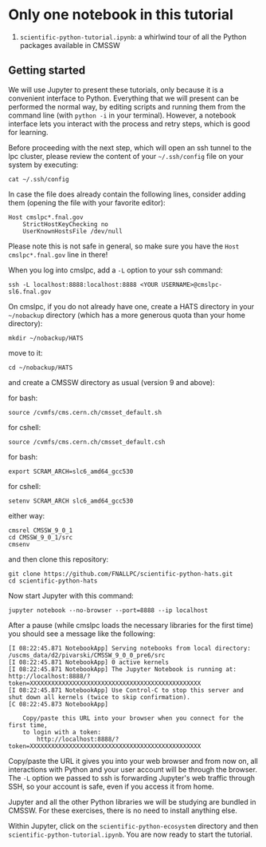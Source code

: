 # Only one notebook in this tutorial

 1. `scientific-python-tutorial.ipynb`: a whirlwind tour of all the Python packages available in CMSSW

## Getting started

We will use Jupyter to present these tutorials, only because it is a convenient interface to Python. Everything that we will present can be performed the normal way, by editing scripts and running them from the command line (with `python -i` in your terminal). However, a notebook interface lets you interact with the process and retry steps, which is good for learning.

Before proceeding with the next step, which will open an ssh tunnel to the lpc cluster, please review the content of your `~/.ssh/config` file on your system by executing:

    cat ~/.ssh/config

In case the file does already contain the following lines, consider adding them (opening the file with your favorite editor):

    Host cmslpc*.fnal.gov
        StrictHostKeyChecking no
        UserKnownHostsFile /dev/null

Please note this is not safe in general, so make sure you have the `Host cmslpc*.fnal.gov` line in there!

When you log into cmslpc, add a `-L` option to your ssh command:

    ssh -L localhost:8888:localhost:8888 <YOUR USERNAME>@cmslpc-sl6.fnal.gov

On cmslpc, if you do not already have one, create a HATS directory in your `~/nobackup` directory (which has a more generous quota than your home directory):


    mkdir ~/nobackup/HATS

move to it:

    cd ~/nobackup/HATS

and create a CMSSW directory as usual (version 9 and above):

for bash:

    source /cvmfs/cms.cern.ch/cmsset_default.sh

for cshell:

    source /cvmfs/cms.cern.ch/cmsset_default.csh
    
for bash:

    export SCRAM_ARCH=slc6_amd64_gcc530
    
for cshell:

    setenv SCRAM_ARCH slc6_amd64_gcc530
    
either way:
    
    cmsrel CMSSW_9_0_1
    cd CMSSW_9_0_1/src
    cmsenv

and then clone this repository:

    git clone https://github.com/FNALLPC/scientific-python-hats.git
    cd scientific-python-hats

Now start Jupyter with this command:

    jupyter notebook --no-browser --port=8888 --ip localhost

After a pause (while cmslpc loads the necessary libraries for the first time) you should see a message like the following:

    [I 08:22:45.871 NotebookApp] Serving notebooks from local directory: /uscms_data/d2/pivarski/CMSSW_9_0_0_pre6/src
    [I 08:22:45.871 NotebookApp] 0 active kernels 
    [I 08:22:45.871 NotebookApp] The Jupyter Notebook is running at: http://localhost:8888/?token=XXXXXXXXXXXXXXXXXXXXXXXXXXXXXXXXXXXXXXXXXXXXXXXX
    [I 08:22:45.871 NotebookApp] Use Control-C to stop this server and shut down all kernels (twice to skip confirmation).
    [C 08:22:45.873 NotebookApp] 
        
        Copy/paste this URL into your browser when you connect for the first time,
        to login with a token:
            http://localhost:8888/?token=XXXXXXXXXXXXXXXXXXXXXXXXXXXXXXXXXXXXXXXXXXXXXXXX

Copy/paste the URL it gives you into your web browser and from now on, all interactions with Python and your user account will be through the browser. The `-L` option we passed to ssh is forwarding Jupyter's web traffic through SSH, so your account is safe, even if you access it from home.

Jupyter and all the other Python libraries we will be studying are bundled in CMSSW. For these exercises, there is no need to install anything else.

Within Jupyter, click on the `scientific-python-ecosystem` directory and then `scientific-python-tutorial.ipynb`. You are now ready to start the tutorial.

